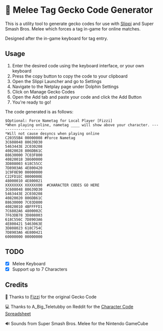 # 🦎 Melee Tag Gecko Code Generator

This is a utility tool to generate gecko codes for use with [Slippi](https://slippi.gg/) and Super Smash Bros. Melee which forces a tag in-game for online matches.

Designed after the in-game keyboard for tag entry.

## Usage

1. Enter the desired code using the keyboard interface, or your own keyboard
2. Press the copy button to copy the code to your clipboard
3. Open the Slippi Launcher and go to Settings
4. Navigate to the Netplay page under Dolphin Settings
5. Click on Manage Gecko Codes
6. Open the Add tab and paste your code and click the Add Button
7. You're ready to go!

The code generated is as follows:

```
$Optional: Force Nametag for Local Player [Fizzi]
*When playing online, nametag ____ will show above your character. ---------------------
*Will not cause desyncs when playing online
C20355B4 00000008 #Force Nametag
3C608048 80639D30
5463443E 2C030208
40820028 806DB61C
88630000 7C03F800
40820018 38600000
3D808003 618C55CC
7D8903A6 4E800420
1C9F0E90 00000000
C22FD1EC 0000000E
48000010 4E800021
XXXXXXXX XXXXXX00  #CHARACTER CODES GO HERE
3C608048 80639D30
5463443E 2C030208
40820020 806DB61C
88630000 7C03D800
40820010 4BFFFFD1
7C6802A6 4800002C
7F63DB78 3D808003
618C556C 7D8903A6
4E800421 5463063E
3D808023 618C754C
7D8903A6 4E800421
60000000 00000000
```

## TODO

- [x] Melee Keyboard
- [x] Support up to 7 Characters

## Credits

🐸 Thanks to [Fizzi](https://x.com/fizzi36) for the original Gecko Code

💻 Thanks to A_Big_Teletubby on Reddit for the [Character Code Spreadsheet](https://drive.google.com/file/d/1LGljYcGwInlH1XBJmEtR5_fEZrMZ3osU/view)

🔊 Sounds from Super Smash Bros. Melee for the Nintendo GameCube
